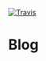 [![Travis](https://img.shields.io/travis/schoenwaldnils/blog.svg?style=flat-square)](https://github.com/schoenwaldnils/blog)

# Blog
